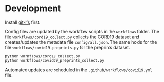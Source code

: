 # Development

Install [git-lfs](https://git-lfs.github.com/) first.

Config files are updated by the workflow scripts in the `workflows` folder. The file `workflows/cord19_collect.py` collects the CORD19 dataset and creates/updates the metadata file `config/all.json`. The same holds for the file `workflows/covid19-preprints.py` for the preprints dataset.

```
python workflows/cord19_collect.py
python workflows/covid19_preprints_collect.py
```

Automated updates are scheduled in the `.github/workflows/covid19.yml` file.
